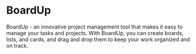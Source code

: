 # BoardUp
BoardUp - an innovative project management tool that makes it easy to manage your tasks and projects. With BoardUp, you can create boards, lists, and cards, and drag and drop them to keep your work organized and on track.
